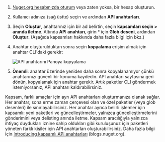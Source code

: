 1. [Nuget.org hesabınızda oturum](https://www.nuget.org/users/account/LogOn?returnUrl=%2F) veya zaten yoksa, bir hesap oluşturun.

1. Kullanıcı adınıza (sağ üstte) seçin ve ardından **API anahtarları**.

1. Seçin **Oluştur**, anahtarınız için bir ad belirtin, seçin **kapsamları seçin > anında iletme**. Altında **API anahtarı**, girin * için **Glob deseni**, ardından **Oluştur**. (Aşağıda kapsamları hakkında daha fazla bilgi için bkz.)

1. Anahtar oluşturulduktan sonra seçin **kopyalama** erişim almak için anahtar CLI'daki gerekir:

    ![API anahtarını Panoya kopyalama](../media/QS_Create-02-APIKey.png)

1. **Önemli**: anahtar üzerinde yeniden daha sonra kopyalanamıyor çünkü anahtarınızı güvenli bir konuma kaydedin. API anahtarı sayfasına geri dönün, kopyalamak için anahtar gerekir. Artık paketler CLI göndermek istemiyorsanız, API anahtarı kaldırabilirsiniz.

Kapsam, farklı amaçlar için ayrı API anahtarları oluşturmanıza olanak sağlar. Her anahtar, sona erme zaman çerçevesi olan ve özel paketler (veya glob desenleri) ile sınırlayabilirsiniz. Her anahtar ayrıca belirli işlemler için kapsamlı: yeni paketleri ve güncelleştirmeler, yalnızca güncelleştirmelerini gönderimini veya delisting anında iletme. Kapsam aracılığıyla yalnızca ihtiyaç duydukları iznine sahip oldukları gibi kuruluşunuz için paketleri yöneten farklı kişiler için API anahtarları oluşturabilirsiniz. Daha fazla bilgi için [Introducing kapsamlı API anahtarları](https://blog.nuget.org/20170202/introducing-scoped-api-keys.html) (blogs.nuget.org).